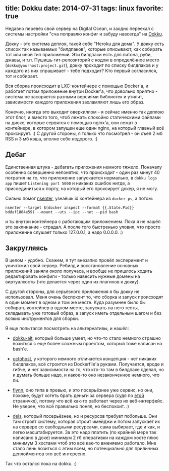 title: Dokku
date: 2014-07-31
tags: linux
favorite: true
----

Недавно перевëз свой сервер на Digital Ocean, и заодно переехал с системы
настройки "сча поправлю конфиг и забуду навсегда" на
[Dokku](https://github.com/progrium/dokku).

Докку - это система деплоя, такой себе "Heroku для дома". У докку есть список
так называемых "билдпаков", которые описывают, как собирать тот или иной тип
приложений. Эти билдпаки есть для питона, руби, джавы, и т.п. Пушишь
гит-репозиторий с кодом в определëнное место (`dokku@yourhost:project.git`),
докку проходит по списку билдпаков и у каждого из них спрашивает - тебе
подходит? Кто первый согласился, тот и собирает.

Вся сборка происходит в LXC-контейнере с помощью Docker'а, и работает потом
приложение внутри Docker'a, что довольно приятно - система не засоряется разными
версиями библиотек и утилит, зависимости каждого приложения захламляют лишь его
образ.

Конечно, иногда это выходит оверкиллом - я сейчас именно так деплою этот блог, и
вместо того, чтоб лежать спокойно статическими файлами на диске, которые
сервятся с помощью nginx'a, они лежат в контейнере, в котором запущен еще один
nginx, на который главный всë проксирует. :) С другой стороны, я только что
посмотрел - он съел 2 мб RSS и 3 мб кэша, вполне себе недорого. :)

## Дебаг

Единственная штука - дебагать приложения немного тяжело. Поначалу особенно
совершенно непонятно, что происходит - один раз минут 40 потратил на то, что
приложение запускается нормально, в `dokku logs app` пишет `Listening port 5000`
и никаких ошибок нигде, а присоединиться к порту, на который его проксирует
докер, я не могу.

Сильно помог [nsenter](https://github.com/jpetazzo/nsenter), узнаëшь id
контейнера из `docker ps`, а потом:

```
nsenter --target $(docker inspect --format {{.State.Pid}} bddaf1804e59) --mount --uts --ipc --net --pid bash
```

и ты внутри контейнера с работающим приложением. Пока я не нашëл это
заклинание - страдал. А после того быстренько уловил, что просто приложение
слушает только 127.0.0.1, а надо 0.0.0.0. :)

## Закругляясь

В целом - удобно. Скажем, я тут внезапно провëл эксперимент и уничтожил свой
сервер. Ребилд и восстановление основных приложений заняли около получаса, и
вообще не пришлось ходить редактировать конфиги - только навесить нужные домены
на виртуалхосты (что делается через один из плагинов к докку).

С другой стороны, для серьëзного приложения я бы докку не использовал. Меня
очень беспокоит то, что сборка и запуск происходят в один момент в одном и том
же месте. Куда разумнее было бы собирать контейнер в одном месте, запускать на
него тесты, складывать уже готовый образ, а запуск иметь отдельным шагом и без
всяких инструментов для сборки.

Я еще попытался посмотреть на альтернативы, и нашëл:

- [dokku-alt](https://github.com/dokku-alt/dokku-alt), который больше умеет, но
что-то стало немного страшно возиться с еще более сложным проектом, который тоже
написан на bash'e.

- [octohost](http://octohost.io/), у которого немного отличается концепция - нет
никаких билдпаков, всë строится из Dockerfile'а руками. Получается, вроде и
гибче, и нет зависимости на то, что кто-то там в билдпаке сделал, но и думать
больше надо, и какое-то оно незаконченное немного, что ли.

- [flynn](http://flynn.io/), оно типа в превью, и это посерьëзнее уже сервис, но
они, похоже, будут хотеть брать деньги за сервера (судя по [этой][1] страничке),
потому что всë как-то работает через их веб-интерфейс. Не уверен, что всë
правильно понял, но беспокоит. :)

[1]: http://monosnap.com/image/wJX1s4W7Srzv4id1nqARGLSeruBdZf

- [deis](http://deis.io/), который посерьëзнее, но и ресурсов требует
побольше. Они там строят систему, которая строит имейджи и потом запускает их на
сервере со свободными ресурсами, сама выбирает, где и как, и легко
масштабируется. За это надо платить (по крайней мере так написано в доке)
минимум 2 гб оперативки на каждом хосте плюс минимум 3 хостами чтоб это всë
как-то вменяемо работало. Мне стало лень возиться с этим всем, но потенциально
для приличных деплойментов это всë интересно.

Так что остался пока на dokku. :)
